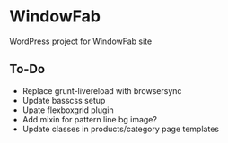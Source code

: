 # WindowFab
WordPress project for WindowFab site

## To-Do
* Replace grunt-livereload with browsersync
* Update basscss setup
* Upate flexboxgrid plugin
* Add mixin for pattern line bg image?
* Update classes in products/category page templates
